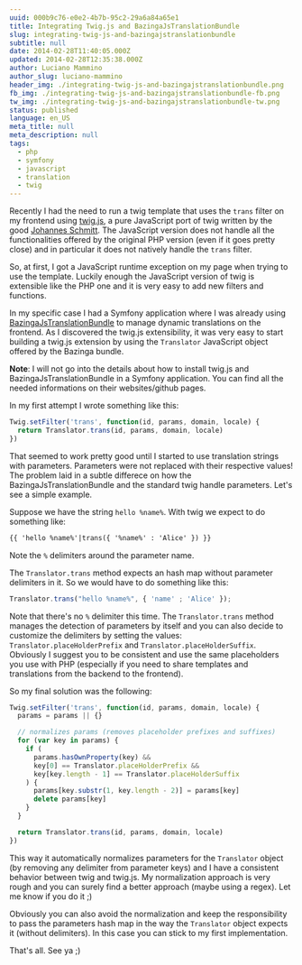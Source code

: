 ```yaml
---
uuid: 000b9c76-e0e2-4b7b-95c2-29a6a84a65e1
title: Integrating Twig.js and BazingaJsTranslationBundle
slug: integrating-twig-js-and-bazingajstranslationbundle
subtitle: null
date: 2014-02-28T11:40:05.000Z
updated: 2014-02-28T12:35:38.000Z
author: Luciano Mammino
author_slug: luciano-mammino
header_img: ./integrating-twig-js-and-bazingajstranslationbundle.png
fb_img: ./integrating-twig-js-and-bazingajstranslationbundle-fb.png
tw_img: ./integrating-twig-js-and-bazingajstranslationbundle-tw.png
status: published
language: en_US
meta_title: null
meta_description: null
tags:
  - php
  - symfony
  - javascript
  - translation
  - twig
---
```


Recently I had the need to run a twig template that uses the `trans` filter on my frontend using [twig.js](http://jmsyst.com/libs/twig.js), a pure JavaScript port of twig written by the good [Johannes Schmitt](http://jmsyst.com/).
The JavaScript version does not handle all the functionalities offered by the original PHP version (even if it goes pretty close) and in particular it does not natively handle the `trans` filter.

So, at first, I got a JavaScript runtime exception on my page when trying to use the template.
Luckily enough the JavaScript version of twig is extensible like the PHP one and it is very easy to add new filters and functions.

In my specific case I had a Symfony application where I was already using [BazingaJsTranslationBundle](https://github.com/willdurand/BazingaJsTranslationBundle) to manage dynamic translations on the frontend. As I discovered the twig.js extensibility, it was very easy to start building a twig.js extension by using the `Translator` JavaScript object offered by the Bazinga bundle.

**Note**: I will not go into the details about how to install twig.js and BazingaJsTranslationBundle in a Symfony application. You can find all the needed informations on their websites/github pages.

In my first attempt I wrote something like this:

```javascript
Twig.setFilter('trans', function(id, params, domain, locale) {
  return Translator.trans(id, params, domain, locale)
})
```

That seemed to work pretty good until I started to use translation strings with parameters. Parameters were not replaced with their respective values!
The problem laid in a subtle differece on how the BazingaJsTranslationBundle and the standard twig handle parameters. Let's see a simple example.

Suppose we have the string `hello %name%`. With twig we expect to do something like:

```html
{{ 'hello %name%'|trans({ '%name%' : 'Alice' }) }}
```

Note the `%` delimiters around the parameter name.

The `Translator.trans` method expects an hash map without parameter delimiters in it. So we would have to do something like this:

```javascript
Translator.trans("hello %name%", { 'name' ; 'Alice' });
```

Note that there's no `%` delimiter this time.
The `Translator.trans` method manages the detection of parameters by itself and you can also decide to customize the delimiters by setting the values: `Translator.placeHolderPrefix` and `Translator.placeHolderSuffix`.
Obviously I suggest you to be consistent and use the same placeholders you use with PHP (especially if you need to share templates and translations from the backend to the frontend).

So my final solution was the following:

```javascript
Twig.setFilter('trans', function(id, params, domain, locale) {
  params = params || {}

  // normalizes params (removes placeholder prefixes and suffixes)
  for (var key in params) {
    if (
      params.hasOwnProperty(key) &&
      key[0] == Translator.placeHolderPrefix &&
      key[key.length - 1] == Translator.placeHolderSuffix
    ) {
      params[key.substr(1, key.length - 2)] = params[key]
      delete params[key]
    }
  }

  return Translator.trans(id, params, domain, locale)
})
```

This way it automatically normalizes parameters for the `Translator` object (by removing any delimiter from parameter keys) and I have a consistent behavior between twig and twig.js.
My normalization approach is very rough and you can surely find a better approach (maybe using a regex).
Let me know if you do it ;)

Obviously you can also avoid the normalization and keep the responsibility to pass the parameters hash map in the way the `Translator` object expects it (without delimiters). In this case you can stick to my first implementation.

That's all. See ya ;)
